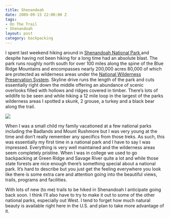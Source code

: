 ```yaml
---
title: Shenandoah
date: 2009-09-15 22:00:00 Z
tags:
- On The Trail
- Shenandoah
layout: post
category: backpacking
---
```

I spent last weekend hiking around in <a href="http://www.nps.gov/shen/index.htm"> Shenandoah National Park </a> and despite having not been hiking for  a long time had an absolute blast. The park runs roughly north south for over 100 miles along the spine of the Blue Ridge Mountains and encompasses nearly 200,000 acres 80,000 of which are protected as wilderness areas under the <a href="http://en.wikipedia.org/wiki/National_Wilderness_Preservation_System">National Wilderness Preservation System</a>. Skyline drive runs the length of the park and cuts essentially right down the middle offering an abundance of scenic overlooks filled with hollows and ridges covered in timber. There’s lots of wildlife to be seen and while hiking a 12 mile loop in the largest of the parks wilderness areas I spotted a skunk, 2 grouse, a turkey and a black bear along the trail.

<img src='/images/shenandoah.jpg' >

When I was a small child my family vacationed at a few national parks including the Badlands and Mount Rushmore but I was very young at the time and don’t really remember any specifics from those treks. As such, this was essentially my first time in a national park and I have to say I was impressed. Everything is very well maintained and the wilderness areas seem completely pristine. When I was in college we used to go backpacking at Green Ridge and Savage River quite a lot and while those state forests are nice enough there’s something special about a national park. It’s hard to describe but you just get the feeling everywhere you look like there is some extra care and attention going into the beautiful views, trails, programs and facilities.

With lots of new (to me) trails to be hiked in Shenandoah I anticipate going back soon. I think I’ll also have to try to make it out to some of the other national parks, especially out West. I tend to forget how much natural beauty is available right here in the U.S. and plan to take more advantage of it.


